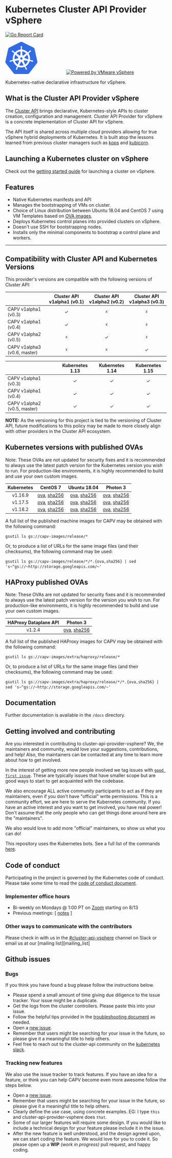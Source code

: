 # Kubernetes Cluster API Provider vSphere

[![Go Report Card](https://goreportcard.com/badge/github.com/kubernetes-sigs/cluster-api-provider-vsphere)](https://goreportcard.com/report/github.com/kubernetes-sigs/cluster-api-provider-vsphere)

<img src="https://github.com/kubernetes/kubernetes/raw/master/logo/logo.png" width="100" height="100" /><a href="https://www.vmware.com/products/vsphere.html"><img height="100" hspace="90px" src="https://i.imgur.com/Wd24COX.png" alt="Powered by VMware vSphere" /></a>

Kubernetes-native declarative infrastructure for vSphere.

## What is the Cluster API Provider vSphere

The [Cluster API][cluster_api] brings declarative, Kubernetes-style APIs to cluster creation, configuration and management. Cluster API Provider for vSphere is a concrete implementation of Cluster API for vSphere.

The API itself is shared across multiple cloud providers allowing for true vSphere hybrid deployments of Kubernetes. It is built atop the lessons learned from previous cluster managers such as [kops][kops] and [kubicorn][kubicorn].

## Launching a Kubernetes cluster on vSphere

Check out the [getting started guide](./docs/getting_started.md) for launching a cluster on vSphere.

## Features

- Native Kubernetes manifests and API
- Manages the bootstrapping of VMs on cluster.
- Choice of Linux distribution between Ubuntu 18.04 and CentOS 7 using VM Templates based on [OVA images](#Kubernetes-versions-with-published-OVAs).
- Deploys Kubernetes control planes into provided clusters on vSphere.
- Doesn't use SSH for bootstrapping nodes.
- Installs only the minimal components to bootstrap a control plane and workers.

------

## Compatibility with Cluster API and Kubernetes Versions

This provider's versions are compatible with the following versions of Cluster API:

|                              | Cluster API v1alpha1 (v0.1) | Cluster API v1alpha2 (v0.2) | Cluster API v1alpha3 (v0.3) |
| ---------------------------- | :-------------------------: | :-------------------------: | :-------------------------: |
| CAPV v1alpha1 (v0.3)         |              ✓              |              ☓              |              ☓              |
| CAPV v1alpha1 (v0.4)         |              ✓              |              ☓              |              ☓              |
| CAPV v1alpha2 (v0.5)         |              ☓              |              ✓              |              ☓              |
| CAPV v1alpha3 (v0.6, master) |              ☓              |              ☓              |              ✓              |

|                              | Kubernetes 1.13 | Kubernetes 1.14 | Kubernetes 1.15 |
| ---------------------------- | :-------------: | :-------------: | :-------------: |
| CAPV v1alpha1 (v0.3)         |        ✓        |        ✓        |        ✓        |
| CAPV v1alpha1 (v0.4)         |        ✓        |        ✓        |        ✓        |
| CAPV v1alpha2 (v0.5, master) |        ✓        |        ✓        |        ✓        |

**NOTE:** As the versioning for this project is tied to the versioning of Cluster API, future modifications to this policy may be made to more closely align with other providers in the Cluster API ecosystem.

## Kubernetes versions with published OVAs

Note: These OVAs are not updated for security fixes and it is recommended to always use the latest patch version for the Kubernetes version you wish to run. For production-like environments, it is highly recommended to build and use your own custom images.

| Kubernetes |                                                                                               CentOS 7                                                                                               |                                                                                                Ubuntu 18.04                                                                                                |                                                                                               Photon 3                                                                                                |
| :--------: | :--------------------------------------------------------------------------------------------------------------------------------------------------------------------------------------------------: | :--------------------------------------------------------------------------------------------------------------------------------------------------------------------------------------------------------: | :---------------------------------------------------------------------------------------------------------------------------------------------------------------------------------------------------: |
|  v1.16.9   |   [ova](http://storage.googleapis.com/capv-images/release/v1.16.9/centos-7-kube-v1.16.9.ova), [sha256](http://storage.googleapis.com/capv-images/release/v1.16.9/centos-7-kube-v1.16.9.ova.sha256)   |   [ova](http://storage.googleapis.com/capv-images/release/v1.16.9/ubuntu-1804-kube-v1.16.9.ova), [sha256](http://storage.googleapis.com/capv-images/release/v1.16.9/ubuntu-1804-kube-v1.16.9.ova.sha256)   |   [ova](http://storage.googleapis.com/capv-images/release/v1.16.9/photon-3-kube-v1.16.9.ova), [sha256](http://storage.googleapis.com/capv-images/release/v1.16.9/photon-3-kube-v1.16.9.ova.sha256)    |
|  v1.17.5   |   [ova](http://storage.googleapis.com/capv-images/release/v1.17.5/centos-7-kube-v1.17.5.ova), [sha256](http://storage.googleapis.com/capv-images/release/v1.17.5/centos-7-kube-v1.17.5.ova.sha256)   |   [ova](http://storage.googleapis.com/capv-images/release/v1.17.5/ubuntu-1804-kube-v1.17.5.ova), [sha256](http://storage.googleapis.com/capv-images/release/v1.17.5/ubuntu-1804-kube-v1.17.5.ova.sha256)   | [ova](http://storage.googleapis.com/capv-images/release/v1.17.5/photon-3-kube-v1.17.5.ova), [sha256](http://storage.googleapis.com/capv-images/release/v1.17.5/photon-3-1804-kube-v1.17.5.ova.sha256) |
|  v1.18.2  | [ova](http://storage.googleapis.com/capv-images/release/v1.18.2/centos-7-kube-v1.18.2.ova), [sha256](http://storage.googleapis.com/capv-images/release/v1.18.2/centos-7-kube-v1.18.2.ova.sha256) | [ova](http://storage.googleapis.com/capv-images/release/v1.18.2/ubuntu-1804-kube-v1.18.2.ova), [sha256](http://storage.googleapis.com/capv-images/release/v1.18.2/ubuntu-1804-kube-v1.18.2.ova.sha256) | [ova](http://storage.googleapis.com/capv-images/release/v1.18.2/photon-3-kube-v1.18.2.ova), [sha256](http://storage.googleapis.com/capv-images/release/v1.18.2/photon-3-kube-v1.18.2.ova.sha256)  |

A full list of the published machine images for CAPV may be obtained with the following command:

```shell
gsutil ls gs://capv-images/release/*
```

Or, to produce a list of URLs for the same image files (and their checksums), the following command may be used:

```shell
gsutil ls gs://capv-images/release/*/*.{ova,sha256} | sed 's~^gs://~http://storage.googleapis.com/~'
```

## HAProxy published OVAs

Note: These OVAs are not updated for security fixes and it is recommended to always use the latest patch version for the version you wish to run. For production-like environments, it is highly recommended to build and use your own custom images.

| HAProxy Dataplane API | Photon 3 |
|:--------------------: | :------: |
|  v1.2.4  |  [ova](http://storage.googleapis.com/capv-images/extra/haproxy/release/v1.2.4/photon-3-haproxy-v1.2.4.ova), [sha256](http://storage.googleapis.com/capv-images/extra/haproxy/release/v1.2.4/photon-3-haproxy-v1.2.4.ova.sha256)  |

A full list of the published HAProxy images for CAPV may be obtained with the following command:

```shell
gsutil ls gs://capv-images/extra/haproxy/release/*
```

Or, to produce a list of URLs for the same image files (and their checksums), the following command may be used:

```shell
gsutil ls gs://capv-images/extra/haproxy/release/*/*.{ova,sha256} | sed 's~^gs://~http://storage.googleapis.com/~'
```

## Documentation

Further documentation is available in the `/docs` directory.

## Getting involved and contributing

Are you interested in contributing to cluster-api-provider-vsphere? We, the maintainers and community, would love your suggestions, contributions, and help! Also, the maintainers can be contacted at any time to learn more about how to get involved.

In the interest of getting more new people involved we tag issues with [`good first issue`][good_first_issue]. These are typically issues that have smaller scope but are good ways to start to get acquainted with the codebase.

We also encourage ALL active community participants to act as if they are maintainers, even if you don't have "official" write permissions. This is a community effort, we are here to serve the Kubernetes community. If you have an active interest and you want to get involved, you have real power! Don't assume that the only people who can get things done around here are the "maintainers".

We also would love to add more "official" maintainers, so show us what you can do!

This repository uses the Kubernetes bots.  See a full list of the commands [here][prow].

## Code of conduct

Participating in the project is governed by the Kubernetes code of conduct. Please take some time to read the [code of conduct document][code_of_conduct].

### Implementer office hours

- Bi-weekly on Mondays @ 1:00 PT on [Zoom][zoom_meeting] starting on 8/13
- Previous meetings: \[ [notes][meeting_notes] \]

### Other ways to communicate with the contributors

Please check in with us in the [#cluster-api-vsphere][slack] channel on Slack or email us at our [mailing list][mailing_list]

## Github issues

### Bugs

If you think you have found a bug please follow the instructions below.

- Please spend a small amount of time giving due diligence to the issue tracker. Your issue might be a duplicate.
- Get the logs from the cluster controllers. Please paste this into your issue.
- Follow the helpful tips provided in the [troubleshooting document][troubleshooting] as needed.
- Open a [new issue][new_issue].
- Remember that users might be searching for your issue in the future, so please give it a meaningful title to help others.
- Feel free to reach out to the cluster-api community on the [kubernetes slack][slack_info].

### Tracking new features

We also use the issue tracker to track features. If you have an idea for a feature, or think you can help CAPV become even more awesome follow the steps below.

- Open a [new issue][new_issue].
- Remember that users might be searching for your issue in the future, so please give it a meaningful title to help others.
- Clearly define the use case, using concrete examples. EG: I type `this` and cluster-api-provider-vsphere does `that`.
- Some of our larger features will require some design. If you would like to include a technical design for your feature please include it in the issue.
- After the new feature is well understood, and the design agreed upon, we can start coding the feature. We would love for you to code it. So please open up a **WIP** *(work in progress)* pull request, and happy coding.

<!-- References -->
[cluster_api]: https://github.com/kubernetes-sigs/cluster-api
[code_of_conduct]: https://git.k8s.io/community/code-of-conduct.md
[good_first_issue]: https://github.com/kubernetes-sigs/cluster-api-provider-vsphere/issues?q=is%3Aopen+is%3Aissue+label%3A%22good+first+issue%22
[kops]: https://github.com/kubernetes/kops
[kubicorn]: http://kubicorn.io/
[mailint_list]: https://groups.google.com/forum/#!forum/kubernetes-sig-cluster-lifecycle
[meeting_notes]: https://docs.google.com/document/d/1jQrQiOW75uWraPk4b_LWtCTHwT7EZwrWWwMdxeWOEvk/edit?usp=sharing
[new_issue]: https://github.com/kubernetes-sigs/cluster-api-provider-vsphere/issues/new
[prow]: https://go.k8s.io/bot-commands
[slack]: https://kubernetes.slack.com/messages/CKFGK3SSD
[slack_info]: https://github.com/kubernetes/community/tree/master/communication#communication
[troubleshooting]: ./docs/troubleshooting.md
[zoom_meeting]: https://zoom.us/j/875399243

<!-- markdownlint-disable-file MD033 -->
